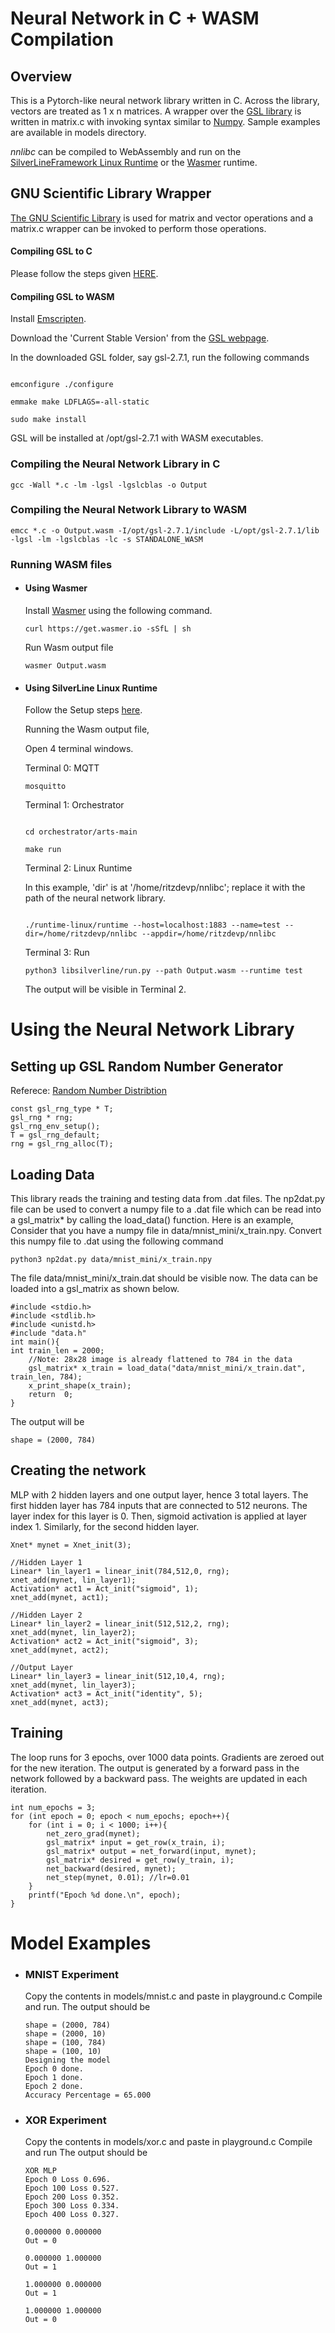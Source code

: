 
# Neural Network in C + WASM Compilation

  

## Overview

  

This is a Pytorch-like neural network library written in C. Across the library, vectors are treated as 1 x n matrices.
A wrapper over the [GSL library](https://www.gnu.org/software/gsl/) is written in matrix.c with invoking syntax similar to [Numpy](https://numpy.org/).
Sample examples are available in models directory. 

*nnlibc* can be compiled to WebAssembly and run on the [SilverLineFramework Linux Runtime](https://github.com/SilverLineFramework/runtime-linux) or the [Wasmer](https://wasmer.io/) runtime.
  
## GNU Scientific Library Wrapper

  

[The GNU Scientific Library](https://www.gnu.org/software/gsl/) is used for matrix and vector operations and a matrix.c wrapper can be invoked to perform those operations.

  

#### Compiling GSL to C

Please follow the steps given [HERE](https://coral.ise.lehigh.edu/jild13/2016/07/11/hello/).

#### Compiling GSL to WASM

Install [Emscripten](https://emscripten.org/docs/getting_started/downloads.html).

  

Download the 'Current Stable Version' from the [GSL webpage](https://www.gnu.org/software/gsl/).

In the downloaded GSL folder, say gsl-2.7.1, run the following commands

  

```

emconfigure ./configure

emmake make LDFLAGS=-all-static

sudo make install

```

  

GSL will be installed at /opt/gsl-2.7.1 with WASM executables.

  
  

### Compiling the Neural Network Library in C

`gcc -Wall *.c -lm -lgsl -lgslcblas -o Output`

### Compiling the Neural Network Library to WASM

`emcc *.c -o Output.wasm -I/opt/gsl-2.7.1/include -L/opt/gsl-2.7.1/lib -lgsl -lm -lgslcblas -lc -s STANDALONE_WASM`

  

### Running WASM files

- #### Using Wasmer

    Install [Wasmer](https://github.com/wasmerio/wasmer) using the following command.

    

    `curl https://get.wasmer.io -sSfL | sh`

    

    Run Wasm output file

    

    `wasmer Output.wasm`

  

- #### Using SilverLine Linux Runtime

    

    Follow the Setup steps [here](https://github.com/SilverLineFramework/silverline/wiki/Local-Testing-Guide).

    

    Running the Wasm output file,

    

    Open 4 terminal windows.

    

    Terminal 0: MQTT

    

    `mosquitto`

    

    Terminal 1: Orchestrator

    

    ```

    cd orchestrator/arts-main

    make run

    ```

    

    Terminal 2: Linux Runtime

    

    In this example, 'dir' is at '/home/ritzdevp/nnlibc'; replace it with the path of the neural network library.

    ```

    ./runtime-linux/runtime --host=localhost:1883 --name=test --dir=/home/ritzdevp/nnlibc --appdir=/home/ritzdevp/nnlibc

    ```

    

    Terminal 3: Run

    

    `python3 libsilverline/run.py --path Output.wasm --runtime test`

    

    The output will be visible in Terminal 2.

# Using the Neural Network Library

## Setting up GSL Random Number Generator
Referece: [Random Number Distribtion](http://gnu.ist.utl.pt/software/gsl/manual/html_node/Random-Number-Distribution-Examples.html)
```
const gsl_rng_type * T;
gsl_rng * rng;
gsl_rng_env_setup();
T = gsl_rng_default;
rng = gsl_rng_alloc(T);
```

## Loading Data
This library reads the training and testing data from .dat files. The np2dat.py file can be used to convert a numpy file to a .dat file which can be read into a gsl_matrix* by calling the load_data() function.
Here is an example,
Consider that you have a numpy file in data/mnist_mini/x_train.npy.
Convert this numpy file to .dat using the following command

    python3 np2dat.py data/mnist_mini/x_train.npy
The file data/mnist_mini/x_train.dat should be visible now.
The data can be loaded into a gsl_matrix as shown below.

```
#include <stdio.h>
#include <stdlib.h>
#include <unistd.h>
#include "data.h"
int main(){
int train_len = 2000;
	//Note: 28x28 image is already flattened to 784 in the data
	gsl_matrix* x_train = load_data("data/mnist_mini/x_train.dat", train_len, 784);
	x_print_shape(x_train);
	return  0;
}
```
The output will be 

    shape = (2000, 784)

## Creating the network
MLP with 2 hidden layers and one output layer, hence 3 total layers.
The first hidden layer has 784 inputs that are connected to 512 neurons.
The layer index for this layer is 0. Then, sigmoid activation is applied at layer index 1. Similarly, for the second
hidden layer.
```
Xnet* mynet = Xnet_init(3);

//Hidden Layer 1
Linear* lin_layer1 = linear_init(784,512,0, rng);
xnet_add(mynet, lin_layer1);
Activation* act1 = Act_init("sigmoid", 1);
xnet_add(mynet, act1);

//Hidden Layer 2
Linear* lin_layer2 = linear_init(512,512,2, rng);
xnet_add(mynet, lin_layer2);
Activation* act2 = Act_init("sigmoid", 3);
xnet_add(mynet, act2);

//Output Layer
Linear* lin_layer3 = linear_init(512,10,4, rng);
xnet_add(mynet, lin_layer3);
Activation* act3 = Act_init("identity", 5);
xnet_add(mynet, act3);
```

## Training
The loop runs for 3 epochs, over 1000 data points. Gradients are zeroed out for the new iteration. The output is generated by a forward pass in the network
followed by a backward pass. The weights are updated in each iteration.
```
int num_epochs = 3;
for (int epoch = 0; epoch < num_epochs; epoch++){
    for (int i = 0; i < 1000; i++){
        net_zero_grad(mynet);
        gsl_matrix* input = get_row(x_train, i);
        gsl_matrix* output = net_forward(input, mynet);
        gsl_matrix* desired = get_row(y_train, i);
        net_backward(desired, mynet);
        net_step(mynet, 0.01); //lr=0.01
    }
    printf("Epoch %d done.\n", epoch);
}
```

# Model Examples
- ### MNIST Experiment
    Copy the contents in models/mnist.c and paste in playground.c
    Compile and run.
    The output should be
    ```
    shape = (2000, 784)
    shape = (2000, 10)
    shape = (100, 784)
    shape = (100, 10)
    Designing the model
    Epoch 0 done.
    Epoch 1 done.
    Epoch 2 done.
    Accuracy Percentage = 65.000
    ```

- ### XOR Experiment
    Copy the contents in models/xor.c and paste in playground.c
    Compile and run
    The output should be
    ```
    XOR MLP
    Epoch 0 Loss 0.696.
    Epoch 100 Loss 0.527.
    Epoch 200 Loss 0.352.
    Epoch 300 Loss 0.334.
    Epoch 400 Loss 0.327.

    0.000000 0.000000 
    Out = 0

    0.000000 1.000000 
    Out = 1

    1.000000 0.000000 
    Out = 1

    1.000000 1.000000 
    Out = 0
    ```
